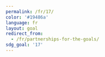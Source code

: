 ```yaml
---
permalink: /fr/17/
color: '#19486a'
language: fr
layout: goal
redirect_from:
  - /fr/partnerships-for-the-goals/
sdg_goal: '17'
---
```


